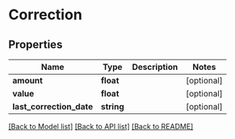 # Correction

## Properties

 Name                     | Type       | Description | Notes      
--------------------------|------------|-------------|------------
 **amount**               | **float**  |             | [optional] 
 **value**                | **float**  |             | [optional] 
 **last_correction_date** | **string** |             | [optional] 

[[Back to Model list]](../README.md#documentation-for-models) [[Back to API list]](../README.md#documentation-for-api-endpoints) [[Back to README]](../README.md)


